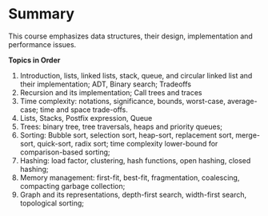
# Summary

This course emphasizes data structures, their design, implementation and performance issues.

**Topics in Order**
1. Introduction, lists, linked lists, stack, queue, and circular linked list and their implementation; ADT,
Binary search; Tradeoffs
2. Recursion and its implementation; Call trees and traces
3. Time complexity: notations, significance, bounds, worst-case, average-case; time and space
trade-offs.
4. Lists, Stacks, Postfix expression, Queue
5. Trees: binary tree, tree traversals, heaps and priority queues;
6. Sorting: Bubble sort, selection sort, heap-sort, replacement sort, merge-sort, quick-sort, radix sort;
time complexity lower-bound for comparison-based sorting;
7. Hashing: load factor, clustering, hash functions, open hashing, closed hashing;
8. Memory management: first-fit, best-fit, fragmentation, coalescing, compacting garbage collection;
9. Graph and its representations, depth-first search, width-first search, topological sorting;
